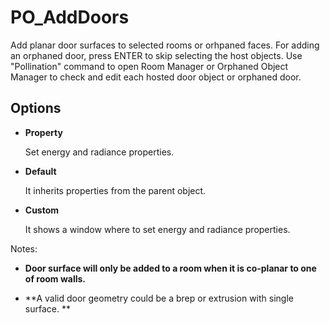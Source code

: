 # PO_AddDoors

Add planar door surfaces to selected rooms or orhpaned faces. For adding an orphaned door, press ENTER to skip selecting the host objects. Use &quot;Pollination&quot; command to open Room Manager or Orphaned Object Manager to check and edit each hosted door object or orphaned door.

## Options

* **Property**

  Set energy and radiance properties.

* **Default**

  It inherits properties from the parent object.

* **Custom**

  It shows a window where to set energy and radiance properties.

Notes:

* **Door surface will only be added to a room when it is co-planar to one of room walls.**

  

* **A valid door geometry could be a brep or extrusion with single surface.
**

  

